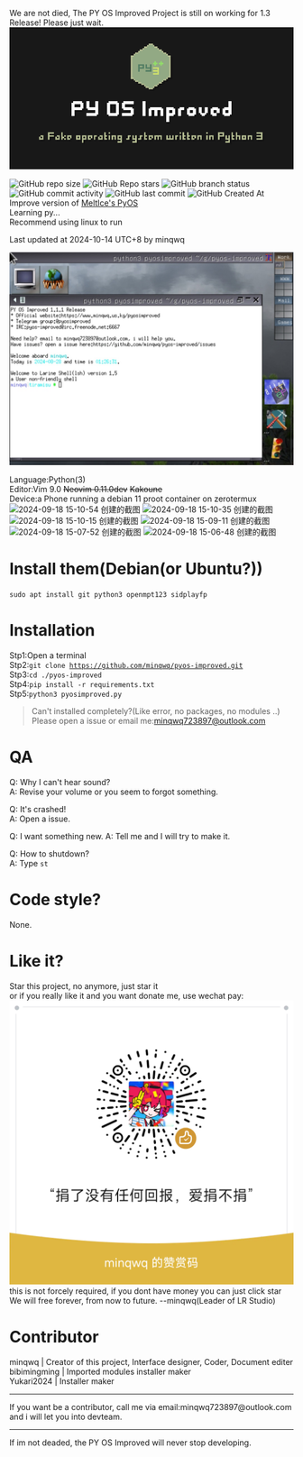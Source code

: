 We are not died, The PY OS Improved Project is still on working for 1.3 Release! Please just wait.
![PY OS Improved](./.images4readme/pyosi_logo.png)

![GitHub repo size](https://img.shields.io/github/repo-size/minqwq/pyos-improved)
![GitHub Repo stars](https://img.shields.io/github/stars/minqwq/pyos-improved?style=flat)
![GitHub branch status](https://img.shields.io/github/checks-status/minqwq/pyos-improved/main)
![GitHub commit activity](https://img.shields.io/github/commit-activity/t/minqwq/pyos-improved)
![GitHub last commit](https://img.shields.io/github/last-commit/minqwq/pyos-improved)
![GitHub Created At](https://img.shields.io/github/created-at/minqwq/pyos-improved)  
Improve version of [MeltIce's PyOS](https://github.com/Meltide/mpga-pyos)  
Learning py...  
Recommend using linux to run 
  
Last updated at 2024-10-14 UTC+8 by minqwq
  
![pyosi_snapshot0](/.images4readme/IMG_20240828_012807.jpg)  
  
Language:Python(3)  
Editor:Vim 9.0 <s>Neovim 0.11.0dev</s> <s>Kakoune</s>  
Device:a Phone running a debian 11 proot container on zerotermux  
![2024-09-18 15-10-54 创建的截图](https://github.com/user-attachments/assets/255a1014-bfff-4d3d-aff6-6b86e8f84a3d)
![2024-09-18 15-10-35 创建的截图](https://github.com/user-attachments/assets/47933651-94a9-4f53-bb91-d019d8093c9a)
![2024-09-18 15-10-15 创建的截图](https://github.com/user-attachments/assets/9d74c904-b3f5-4e5e-bebe-4add18b89da3)
![2024-09-18 15-09-11 创建的截图](https://github.com/user-attachments/assets/2f5e52d0-aa85-4ca6-b131-7b4328a550c4)
![2024-09-18 15-07-52 创建的截图](https://github.com/user-attachments/assets/a2f04bd4-09f2-4c7f-8ea5-0487f0195f1f)
![2024-09-18 15-06-48 创建的截图](https://github.com/user-attachments/assets/0710587c-b9d3-469c-8aa6-f7c0b516f380)

  
# Install them(Debian(or Ubuntu?))
<code>sudo apt install git python3 openmpt123 sidplayfp</code>
# Installation
Stp1:Open a terminal  
Stp2:<code>git clone https://github.com/minqwq/pyos-improved.git</code>  
Stp3:<code>cd ./pyos-improved</code>  
Stp4:<code>pip install -r requirements.txt</code>  
Stp5:<code>python3 pyosimproved.py</code>  
> Can't installed completely?(Like error, no packages, no modules ..) Please open a issue or email me:minqwq723897@outlook.com
# QA
Q: Why I can't hear sound?  
A: Revise your volume or you seem to forgot something.  

Q: It's crashed!  
A: Open a issue.  

Q: I want something new.
A: Tell me and I will try to make it.  
  
Q: How to shutdown?  
A: Type <code>st</code>
# Code style?
None.
# Like it?
Star this project, no anymore, just star it  
or if you really like it and you want donate me, use wechat pay:  
![weixin](/donate/weixin.png)  
this is not forcely required, if you dont have money you can just click star  
We will free forever, from now to future. --minqwq(Leader of LR Studio)
# Contributor
minqwq | Creator of this project, Interface designer, Coder, Document editer  
bibimingming | Imported modules installer maker   
Yukari2024 | Installer maker
<hr />
<p>If you want be a contributor, call me via email:minqwq723897@outlook.com and i will let you into devteam.</p>
</a>
<hr />
  
If im not deaded, the PY OS Improved will never stop developing.
